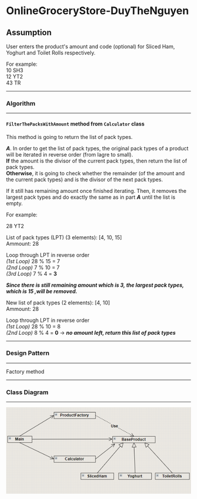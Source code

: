 # OnlineGroceryStore-DuyTheNguyen

## Assumption

User enters the product's amount and code (optional) for Sliced Ham, Yoghurt and Toilet Rolls respectively.

For example:   
10 SH3  
12 YT2  
43 TR  
***
### **Algorithm**
***

#### `FilterThePacksWithAmount` method from `Calculator` class

This method is going to return the list of pack types.

  
***A***. In order to get the list of pack types, the original pack types of a product will be iterated in reverse order (from lagre to small).  
**If** the amount is the divisor of the current pack types, then return the list of pack types.  
**Otherwise**, it is going to check whether the remainder (of the amount and the current pack types) and is the divisor of the next pack types.

If it still has remaining amount once finished iterating. Then, it removes the largest pack types and do exactly the same as in part ***A*** until the list is empty.

For example:

28 YT2 

List of pack types (LPT) (3 elements): [4, 10, 15]  
Ammount: 28

Loop through LPT in reverse order   
*(1st Loop)* 28 % 15 = 7  
*(2nd Loop)* 7 % 10 = 7  
*(3rd Loop)* 7 % 4 = **3**

***Since there is still remaining amount which is 3, the largest pack types, which is 15 ,will be removed.***

New list of pack types (2 elements): [4, 10]  
Ammount: 28

Loop through LPT in reverse order   
*(1st Loop)*  28 % 10 = 8  
*(2nd Loop)*  8 % 4 = **0** -> ***no amount left, return this list of pack types***  




***
### **Design Pattern**
***
Factory method

***
### **Class Diagram**
***
![Class Diagram!](/class.PNG "Class Diagram")
